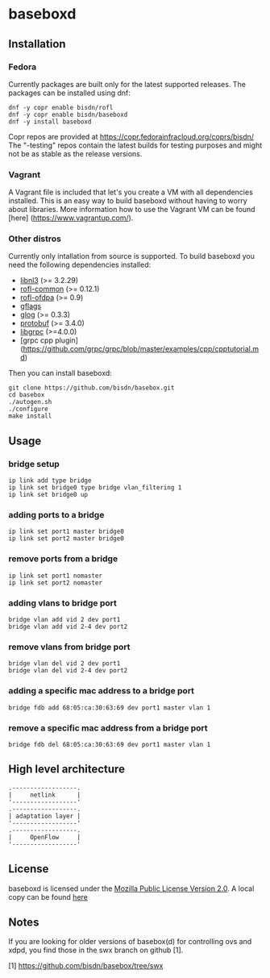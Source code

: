 # baseboxd

## Installation

### Fedora

Currently packages are built only for the latest supported releases. The
packages can be installed using dnf:

```
dnf -y copr enable bisdn/rofl
dnf -y copr enable bisdn/baseboxd
dnf -y install baseboxd
```

Copr repos are provided at https://copr.fedorainfracloud.org/coprs/bisdn/
The "-testing" repos contain the latest builds for testing purposes and might not be as stable as the release versions.

### Vagrant

A Vagrant file is included that let's you create a VM with all dependencies installed. This is an easy way to build baseboxd without having to worry about libraries.
More information how to use the Vagrant VM can be found [here] (https://www.vagrantup.com/).

### Other distros

Currently only intallation from source is supported. To build baseboxd you need
the following dependencies installed:

* [libnl3](https://github.com/thom311/libnl) (>= 3.2.29)
* [rofl-common](https://github.com/bisdn/rofl-common) (>= 0.12.1)
* [rofl-ofdpa](https://github.com/bisdn/rofl-ofdpa) (>= 0.9)
* [gflags](https://github.com/gflags/gflags)
* [glog](https://github.com/google/glog) (>= 0.3.3)
* [protobuf](https://github.com/google/protobuf) (>= 3.4.0)
* [libgrpc](https://github.com/grpc/grpc) (>=4.0.0)
* [grpc cpp plugin] (https://github.com/grpc/grpc/blob/master/examples/cpp/cpptutorial.md)

Then you can install baseboxd:

```
git clone https://github.com/bisdn/basebox.git
cd basebox
./autogen.sh
./configure
make install
```

## Usage

### bridge setup

```
ip link add type bridge
ip link set bridge0 type bridge vlan_filtering 1
ip link set bridge0 up
```

### adding ports to a bridge

```
ip link set port1 master bridge0
ip link set port2 master bridge0
```

### remove ports from a bridge

```
ip link set port1 nomaster
ip link set port2 nomaster
```

### adding vlans to bridge port

```
bridge vlan add vid 2 dev port1
bridge vlan add vid 2-4 dev port2
```

### remove vlans from bridge port

```
bridge vlan del vid 2 dev port1
bridge vlan del vid 2-4 dev port2
```

### adding a specific mac address to a bridge port

```
bridge fdb add 68:05:ca:30:63:69 dev port1 master vlan 1
```

### remove a specific mac address from a bridge port

```
bridge fdb del 68:05:ca:30:63:69 dev port1 master vlan 1
```

## High level architecture

```
.------------------.
|     netlink      |
'------------------'
.------------------.
| adaptation layer |
'------------------'
.------------------.
|     OpenFlow     |
'------------------'
```

## License

baseboxd is licensed under the [Mozilla Public License
Version 2.0](https://www.mozilla.org/en-US/MPL/2.0/). A local copy can be found
[here](COPYING)

## Notes

If you are looking for older versions of basebox(d) for controlling 
ovs and xdpd, you find those in the swx branch on github [1].

[1] https://github.com/bisdn/basebox/tree/swx
